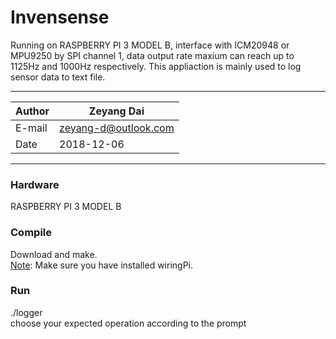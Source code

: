 # Invensense
Running on RASPBERRY PI 3 MODEL B, interface with ICM20948 or MPU9250 by SPI channel 1, data output rate maxium can reach up to
1125Hz and 1000Hz respectively. This appliaction is mainly used to log sensor data to text file.
****
|Author|Zeyang Dai|
|---|---
|E-mail|zeyang-d@outlook.com
|Date|2018-12-06
****

### Hardware
RASPBERRY PI 3 MODEL B
### Compile
Download and make.  
[Note](#Note): Make sure you have installed wiringPi.  
### Run
./logger  
choose your expected operation according to the prompt  
